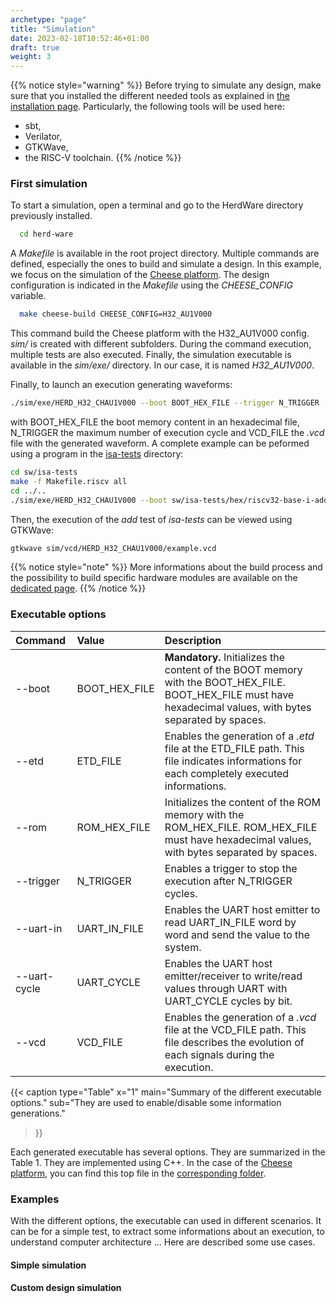 ```yaml
---
archetype: "page"
title: "Simulation"
date: 2023-02-18T10:52:46+01:00
draft: true
weight: 3
---
```

{{% notice style="warning" %}}
Before trying to simulate any design, make sure that you installed the different needed tools as explained in [the installation page](/all/install).
Particularly, the following tools will be used here:
- sbt,
- Verilator,
- GTKWave,
- the RISC-V toolchain.
{{% /notice %}}

### First simulation

To start a simulation, open a terminal and go to the HerdWare directory previously installed.
```bash
  cd herd-ware
```

A *Makefile* is available in the root project directory.
Multiple commands are defined, especially the ones to build and simulate a design.
In this example, we focus on the simulation of the [Cheese platform](/doc/hw/pltf/cheese).
The design configuration is indicated in the *Makefile* using the *CHEESE_CONFIG* variable.

```bash
  make cheese-build CHEESE_CONFIG=H32_AU1V000
```

This command build the Cheese platform with the H32_AU1V000 config.
*sim/* is created with different subfolders.
During the command execution, multiple tests are also executed.
Finally, the simulation executable is available in the *sim/exe/* directory.
In our case, it is named *H32_AU1V000*.

Finally, to launch an execution generating waveforms:
```bash
./sim/exe/HERD_H32_CHAU1V000 --boot BOOT_HEX_FILE --trigger N_TRIGGER --vcd VCD_FILE
```
with BOOT_HEX_FILE the boot memory content in an hexadecimal file, N_TRIGGER the maximum number of execution cycle and VCD_FILE the *.vcd* file with the generated waveform.
A complete example can be peformed using a program in the [isa-tests](/doc/sw/isa-tests) directory:

```bash
cd sw/isa-tests
make -f Makefile.riscv all
cd ../..
./sim/exe/HERD_H32_CHAU1V000 --boot sw/isa-tests/hex/riscv32-base-i-add-rom.hex --trigger 1000 --vcd sim/vcd/HERD_H32_CHAU1V000/example.vcd
```

Then, the execution of the *add* test of *isa-tests* can be viewed using GTKWave:

```bash
gtkwave sim/vcd/HERD_H32_CHAU1V000/example.vcd
```

{{% notice style="note" %}}
More informations about the build process and the possibility to build specific hardware modules are available on the [dedicated page](/all/custom#generate-a-precise-hardware-module).
{{% /notice %}}

### Executable options

| Command       |       Value      |                 Description                   |
|:--------------|:-----------------|:----------------------------------------------|
| --boot        | BOOT_HEX_FILE    | **Mandatory.** Initializes the content of the BOOT memory with the BOOT_HEX_FILE. BOOT_HEX_FILE must have hexadecimal values, with bytes separated by spaces. |
| --etd         | ETD_FILE         | Enables the generation of a *.etd* file at the ETD_FILE path. This file indicates informations for each completely executed informations. |
| --rom         | ROM_HEX_FILE     | Initializes the content of the ROM memory with the ROM_HEX_FILE. ROM_HEX_FILE must have hexadecimal values, with bytes separated by spaces. |
| --trigger     | N_TRIGGER        | Enables a trigger to stop the execution after N_TRIGGER cycles. |
| --uart-in     | UART_IN_FILE     | Enables the UART host emitter to read UART_IN_FILE word by word and send the value to the system. |
| --uart-cycle  | UART_CYCLE       | Enables the UART host emitter/receiver to write/read values through UART with UART_CYCLE cycles by bit. |
| --vcd         | VCD_FILE         | Enables the generation of a *.vcd* file at the VCD_FILE path. This file describes the evolution of each signals during the execution. |

{{< caption 
  type="Table" 
  x="1"
  main="Summary of the different executable options."
  sub="They are used to enable/disable some information generations."
>}}

Each generated executable has several options.
They are summarized in the Table 1.
They are implemented using C++.
In the case of the [Cheese platform](/doc/hw/pltf/cheese), you can find this top file in the [corresponding folder](https://github.com/herd-ware/hw-pltf-cheese/sim/top.cpp).

### Examples

With the different options, the executable can used in different scenarios.
It can be for a simple test, to extract some informations about an execution, to understand computer architecture ...
Here are described some use cases.

#### Simple simulation

#### Custom design simulation

